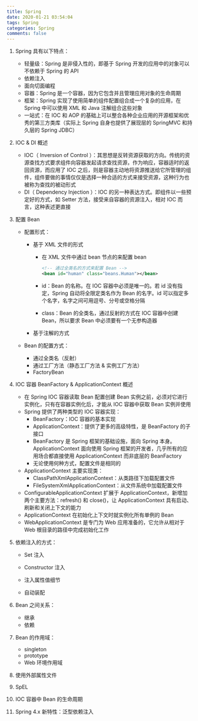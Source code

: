 ```yaml
---
title: Spring
date: 2020-01-21 03:54:04
tags: Spring
categories: Spring
comments: false
---
```


1. Spring 具有以下特点：<!-- more -->

    - 轻量级：Spring 是非侵入性的，即基于 Spring 开发的应用中的对象可以不依赖于 Spring 的 API
    - 依赖注入
    - 面向切面编程
    - 容器：Spring 是一个容器，因为它包含并且管理应用对象的生命周期
    - 框架：Spring 实现了使用简单的组件配置组合成一个复杂的应用，在 Spring 中可以使用 XML 和 Java 注解组合这些对象
    - 一站式：在 IOC 和 AOP 的基础上可以整合各种企业应用的开源框架和优秀的第三方类库（实际上 Spring 自身也提供了展现层的 SpringMVC 和持久层的 Spring JDBC）

2. IOC & DI 概述

    - IOC（ Inversion of Control ）：其思想是反转资源获取的方向。传统的资源查找方式要求组件向容器发起请求查找资源，作为响应，容器适时的返回资源，而应用了 IOC 之后，则是容器主动地将资源推送给它所管理的组件，组件要做的事情仅仅是选择一种合适的方式来接受资源，这种行为也被称为查找的被动形式
    - DI（ Dependency Injection ）：IOC 的另一种表达方式。即组件以一些预定好的方式，如 Setter 方法，接受来自容器的资源注入，相对 IOC 而言，这种表述更直接

3. 配置 Bean

    - 配置形式：

        - 基于 XML 文件的形式

            - 在 XML 文件中通过 bean 节点的来配置 bean

                ```XML
                <!-- 通过全类名的方式来配置 Bean -->
                <bean id="human" class="beans.Human"></bean>
                ```

            - id：Bean 的名称。在 IOC 容器中必须是唯一的。若 id 没有指定，Spring 自动将全限定类名作为 Bean 的名字。id 可以指定多个名字，名字之间可用逗号、分号或空格分隔

            - class：Bean 的全类名，通过反射的方式在 IOC 容器中创建 Bean，所以要求 Bean 中必须要有一个无参构造器

        - 基于注解的方式

    - Bean 的配置方式：

        - 通过全类名（反射）
        - 通过工厂方法（静态工厂方法 & 实例工厂方法）
        - FactoryBean

4. IOC 容器 BeanFactory & ApplicationContext 概述

    - 在 Spring IOC 容器读取 Bean 配置创建 Bean 实例之前，必须对它进行实例化，只有在容器实例化后，才能从 IOC 容器中获取 Bean 实例并使用
    - Spring 提供了两种类型的 IOC 容器实现：
        - BeanFactory：IOC 容器的基本实现
        - ApplicationContext：提供了更多的高级特性，是 BeanFactory 的子接口
        - BeanFactory 是 Spring 框架的基础设施，面向 Spring 本身。ApplicationContext 面向使用 Spring 框架的开发者，几乎所有的应用场合都直接使用 ApplicationContext 而非底层的 BeanFactory
        - 无论使用何种方式，配置文件是相同的
    - ApplicationContext 主要实现类：
        - ClassPathXmlApplicationContext：从类路径下加载配置文件
        - FileSystemXmlApplicationContext：从文件系统中加载配置文件
    - ConfigurableApplicationContext 扩展于 ApplicationContext，新增加两个主要方法：refresh() 和 close()，让 ApplicationContext 具有启动、刷新和关闭上下文的能力
    - ApplicationContext 在初始化上下文时就实例化所有单例的 Bean
    - WebApplicationContext 是专门为 Web 应用准备的，它允许从相对于 Web 根目录的路径中完成初始化工作

5. 依赖注入的方式：

    - Set 注入
    - Constructor 注入

    - 注入属性值细节
    - 自动装配

6. Bean 之间关系：

    - 继承
    - 依赖

7. Bean 的作用域：

    - singleton
    - prototype
    - Web 环境作用域

8. 使用外部属性文件

9. SpEL

10. IOC 容器中 Bean 的生命周期

11. Spring 4.x 新特性：泛型依赖注入